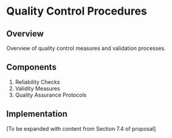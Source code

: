 # Quality Control Procedures

## Overview
Overview of quality control measures and validation processes.

## Components
1. Reliability Checks
2. Validity Measures
3. Quality Assurance Protocols

## Implementation
[To be expanded with content from Section 7.4 of proposal] 